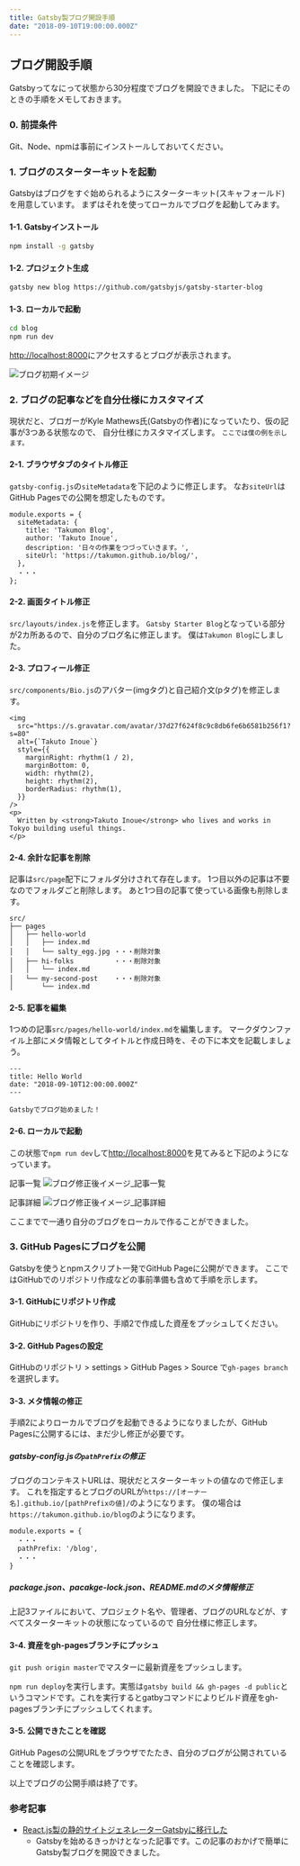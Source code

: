 ```yaml
---
title: Gatsby製ブログ開設手順
date: "2018-09-10T19:00:00.000Z"
---
```


## ブログ開設手順
Gatsbyってなにって状態から30分程度でブログを開設できました。
下記にそのときの手順をメモしておきます。

### 0. 前提条件
Git、Node、npmは事前にインストールしておいてください。

### 1. ブログのスターターキットを起動
Gatsbyはブログをすぐ始められるようにスターターキット(スキャフォールド)を用意しています。
まずはそれを使ってローカルでブログを起動してみます。

#### 1-1. Gatsbyインストール

```bash
npm install -g gatsby
```

#### 1-2. プロジェクト生成
```bash
gatsby new blog https://github.com/gatsbyjs/gatsby-starter-blog
```

#### 1-3. ローカルで起動
```bash
cd blog
npm run dev
```

[http://localhost:8000](http://localhost:8000/)にアクセスするとブログが表示されます。

![ブログ初期イメージ](./blog_image_1_main.png)

### 2. ブログの記事などを自分仕様にカスタマイズ
現状だと、ブロガーがKyle Mathews氏(Gatsbyの作者)になっていたり、仮の記事が3つある状態なので、
自分仕様にカスタマイズします。
<small>ここでは僕の例を示します。</small>


#### 2-1. ブラウザタブのタイトル修正
`gatsby-config.js`の`siteMetadata`を下記のように修正します。
なお`siteUrl`はGitHub Pagesでの公開を想定したものです。


```js{3-6}
module.exports = {
  siteMetadata: {
    title: 'Takumon Blog',
    author: 'Takuto Inoue',
    description: '日々の作業をつづっていきます。',
    siteUrl: 'https://takumon.github.io/blog/',
  },
  ・・・
};
```

#### 2-2. 画面タイトル修正
`src/layouts/index.js`を修正します。
`Gatsby Starter Blog`となっている部分が2カ所あるので、自分のブログ名に修正します。
僕は`Takumon Blog`にしました。


#### 2-3. プロフィール修正
`src/components/Bio.js`のアバター(imgタグ)と自己紹介文(pタグ)を修正します。

```html{2-9,13}
<img
  src="https://s.gravatar.com/avatar/37d27f624f8c9c8db6fe6b6581b256f1?s=80"
  alt={`Takuto Inoue`}
  style={{
    marginRight: rhythm(1 / 2),
    marginBottom: 0,
    width: rhythm(2),
    height: rhythm(2),
    borderRadius: rhythm(1),
  }}
/>
<p>
  Written by <strong>Takuto Inoue</strong> who lives and works in Tokyo building useful things.
</p>
```

#### 2-4. 余計な記事を削除
記事は`src/page`配下にフォルダ分けされて存在します。
1つ目以外の記事は不要なのでフォルダごと削除します。
あと1つ目の記事て使っている画像も削除します。

```bash{5-9}
src/
├── pages
│   ├── hello-world
│   │   ├── index.md
│   │   └── salty_egg.jpg ・・・削除対象
│   ├── hi-folks          ・・・削除対象
│   │   └── index.md
│   └── my-second-post    ・・・削除対象
│       └── index.md
```

#### 2-5. 記事を編集
1つめの記事`src/pages/hello-world/index.md`を編集します。
マークダウンファイル上部にメタ情報としてタイトルと作成日時を、その下に本文を記載しましょう。

```markup{2-3,6}
---
title: Hello World
date: "2018-09-10T12:00:00.000Z"
---

Gatsbyでブログ始めました！
```

#### 2-6. ローカルで起動

この状態で`npm run dev`して[http://localhost:8000](http://localhost:8000)を見てみると下記のようになっています。

記事一覧
![ブログ修正後イメージ_記事一覧](./blog_image_2_main.png)

記事詳細
![ブログ修正後イメージ_記事詳細](./blog_image_2_detail.png)


ここまでで一通り自分のブログをローカルで作ることができました。

### 3. GitHub Pagesにブログを公開
Gatsbyを使うとnpmスクリプト一発でGitHub Pageに公開ができます。
ここではGitHubでのリポジトリ作成などの事前準備も含めて手順を示します。


#### 3-1. GitHubにリポジトリ作成
GitHubにリポジトリを作り、手順2で作成した資産をプッシュしてください。

#### 3-2. GitHub Pagesの設定
GitHubのリポジトリ > settings > GitHub Pages > Source で`gh-pages branch`を選択します。

#### 3-3. メタ情報の修正
手順2によりローカルでブログを起動できるようになりましたが、GitHub Pagesに公開するには、まだ少し修正が必要です。

##### gatsby-config.jsの`pathPrefix`の修正
ブログのコンテキストURLは、現状だとスターターキットの値なので修正します。
これを指定するとブログのURLが`https://[オーナー名].github.io/[pathPrefixの値]/`のようになります。
僕の場合は`https://takumon.github.io/blog`のようになります。


```js{3}
module.exports = {
  ・・・
  pathPrefix: '/blog',
  ・・・
}
```

##### package.json、pacakge-lock.json、README.mdのメタ情報修正
上記3ファイルにおいて、プロジェクト名や、管理者、ブログのURLなどが、すべてスターターキットの状態になっているので
自分仕様に修正します。


#### 3-4. 資産をgh-pagesブランチにプッシュ
`git push origin master`でマスターに最新資産をプッシュします。

`npm run deploy`を実行します。実態は`gatsby build && gh-pages -d public`というコマンドです。これを実行するとgatbyコマンドによりビルド資産をgh-pagesブランチにプッシュしてくれます。


#### 3-5. 公開できたことを確認
GitHub Pagesの公開URLをブラウザでたたき、自分のブログが公開されていることを確認します。


以上でブログの公開手順は終了です。



### 参考記事
- [React.js製の静的サイトジェネレーターGatsbyに移行した](https://qiita.com/jaxx2104/items/5f28915355a85d36e38a)
  - Gatsbyを始めるきっかけとなった記事です。この記事のおかげで簡単にGatsby製ブログを開設できました。


